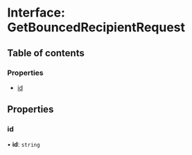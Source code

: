 # Interface: GetBouncedRecipientRequest

## Table of contents

### Properties

- [id](GetBouncedRecipientRequest.md#id)

## Properties

### <a id="id" name="id"></a> id

• **id**: `string`
